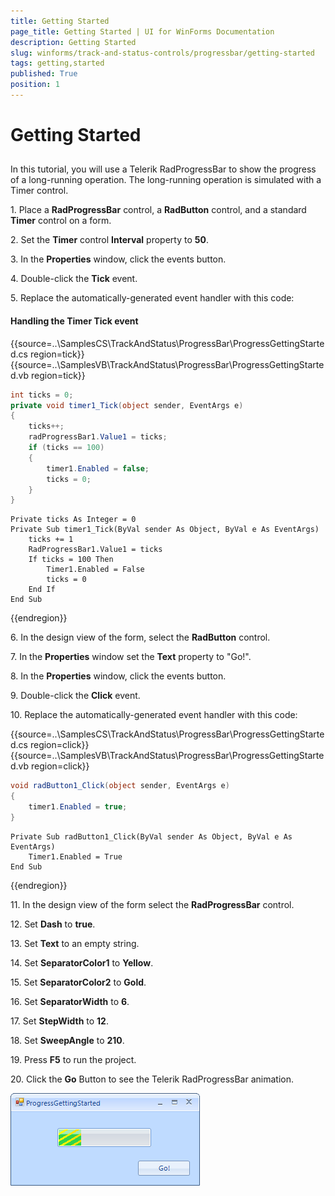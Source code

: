 ```yaml
---
title: Getting Started
page_title: Getting Started | UI for WinForms Documentation
description: Getting Started
slug: winforms/track-and-status-controls/progressbar/getting-started
tags: getting,started
published: True
position: 1
---
```


# Getting Started

## 

In this tutorial, you will use a Telerik RadProgressBar to show the progress
of a long-running operation. The long-running operation is simulated with a
Timer control.

1\. Place a __RadProgressBar__ control, a __RadButton__ control, and a standard __Timer__ control on a form.

2\. Set the __Timer__ control __Interval__  property to __50__.

3\. In the __Properties__ window, click the events button.

4\. Double-click the __Tick__ event.

5\. Replace the automatically-generated event handler with this code:
          
#### Handling the Timer Tick event

{{source=..\SamplesCS\TrackAndStatus\ProgressBar\ProgressGettingStarted.cs region=tick}} 
{{source=..\SamplesVB\TrackAndStatus\ProgressBar\ProgressGettingStarted.vb region=tick}} 

````C#
int ticks = 0;
private void timer1_Tick(object sender, EventArgs e)
{
    ticks++;
    radProgressBar1.Value1 = ticks;
    if (ticks == 100)
    {
        timer1.Enabled = false;
        ticks = 0;
    }
}

````
````VB.NET
Private ticks As Integer = 0
Private Sub timer1_Tick(ByVal sender As Object, ByVal e As EventArgs)
    ticks += 1
    RadProgressBar1.Value1 = ticks
    If ticks = 100 Then
        Timer1.Enabled = False
        ticks = 0
    End If
End Sub

````

{{endregion}} 

6\. In the design view of the form, select the __RadButton__ control.

7\. In the __Properties__ window set the __Text__ property to "Go!".

8\. In the __Properties__ window, click the events button.

9\. Double-click the __Click__ event.

10\. Replace the automatically-generated event handler with this code:

{{source=..\SamplesCS\TrackAndStatus\ProgressBar\ProgressGettingStarted.cs region=click}} 
{{source=..\SamplesVB\TrackAndStatus\ProgressBar\ProgressGettingStarted.vb region=click}} 

````C#
void radButton1_Click(object sender, EventArgs e)
{
    timer1.Enabled = true;
}

````
````VB.NET
Private Sub radButton1_Click(ByVal sender As Object, ByVal e As EventArgs)
    Timer1.Enabled = True
End Sub

````

{{endregion}} 

11\. In the design view of the form select the __RadProgressBar__ control.

12\. Set __Dash__ to __true__.

13\. Set __Text__ to an empty string.

14\. Set __SeparatorColor1__ to __Yellow__.

15\. Set __SeparatorColor2__ to __Gold__.

16\. Set __SeparatorWidth__ to __6__.

17\. Set __StepWidth__ to __12__.

18\. Set __SweepAngle__ to __210__.

19\. Press __F5__ to run the project.

20\. Click the __Go__ Button to see the Telerik RadProgressBar animation.

![track-and-status-controls-progressbar-getting-started 001](images/track-and-status-controls-progressbar-getting-started001.png)
